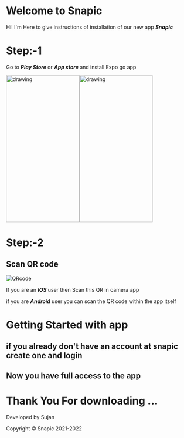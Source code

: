 # Welcome to Snapic

Hi! I'm Here  to give instructions of installation of  our new app ***Snapic***


# Step:-1
Go to ***Play Store*** or ***App store*** and install Expo go app
<div style="display:flex;">
<img src="http://414cd03e2b04.ngrok.io/Extras/1.png" alt="drawing" width="200" height="400"/>
<img src="http://414cd03e2b04.ngrok.io/extras/ios1.jpg" alt="drawing" width="200"  height="400"/>
</div>

# Step:-2
## Scan QR code

![QRcode](http://414cd03e2b04.ngrok.io/extras/qr.png)

If you are an ***IOS*** user then Scan this QR in camera app 

if you are ***Android*** user you can scan the QR code within the app itself

# Getting Started with app
## if you already don't have an account at snapic create one and login 
## Now you have full access to the app



# Thank You For downloading ...

Developed by Sujan

Copyright © Snapic 2021-2022

